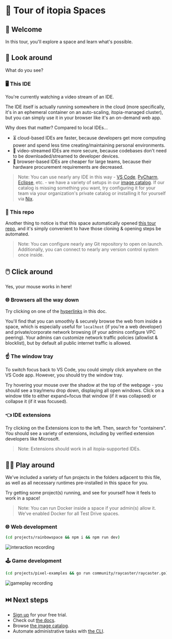# 🎫 Tour of itopia Spaces

## 👋 Welcome

In this tour, you'll explore a space and learn what's possible.

## 👀 Look around

What do you see?

### 🖥️ This IDE

You're currently watching a video stream of an IDE.

The IDE itself is actually running somewhere in the cloud (more specifically,
it's in an ephemeral container on an auto-scaling, itopia-managed cluster),
but you can simply use it in your browser like it's an on-demand web app.

Why does that matter? Compared to local IDEs...

- ⏳ cloud-based IDEs are faster,
because developers get more computing power and spend less time creating/maintaining personal environments.
- 🔐 video-streamed IDEs are more secure,
because codebases don't need to be downloaded/streamed to developer devices.
- 💸 browser-based IDEs are cheaper for large teams,
because their hardware procurement requirements are decreased.

<!-- (a few browser tabs vs. an overheating laptop). -->

>Note: You can use nearly any IDE in this way -
[VS Code](https://code.visualstudio.com/),
[PyCharm](https://www.jetbrains.com/pycharm/),
[Eclipse](https://www.eclipse.org/ide/), etc. -
we have a variety of setups in our
[image catalog](https://github.com/itopia-inc/spaces-images).
If our catalog is missing something you want,
try configuring it for your team via your organization's private catalog
or installing it for yourself via [Nix](https://nixos.org/guides/how-nix-works.html).

### 📁 This repo

Another thing to notice is that this space automatically opened
[this tour repo](https://github.com/itopia-inc/spaces-tour),
and it's simply convenient to have those cloning & opening steps be automated.

>Note: You can configure nearly any Git repository to open on launch.
Additionally, you can connect to nearly any version control system once inside.

## 🖱️ Click around

Yes, your mouse works in here!

### 🌐 Browsers all the way down

Try clicking on one of the
[hyperlinks](https://www.youtube.com/watch?v=dQw4w9WgXcQ)
in this doc.

You'll find that you can smoothly & securely browse the web from inside a space,
which is especially useful for `localhost` (if you're a web developer)
and private/corporate network browsing (if your admins configure VPC peering).
Your admins can customize network traffic policies (allowlist & blocklist),
but by default all public internet traffic is allowed.

### ☝️ The window tray

To switch focus back to VS Code, you could simply click anywhere on the VS Code app.
However, you should try the window tray.

Try hovering your mouse over the shadow at the top of the webpage -
you should see a tray/menu drop down, displaying all open windows.
Click on a window title to either expand+focus that window (if it was collapsed)
or collapse it (if it was focused).

### 👈 IDE extensions

Try clicking on the Extensions icon to the left.
Then, search for "containers".
You should see a variety of extensions,
including by verified extension developers like Microsoft.

>Note: Extensions should work in all itopia-supported IDEs.

## 🧑‍💻 Play around

We've included a variety of fun projects in the folders adjacent to this file,
as well as all necessary runtimes pre-installed in this space for you.

Try getting some project(s) running, and see for yourself how it feels to work in a space!

>Note: You can run Docker inside a space if your admin(s) allow it.
We've enabled Docker for all Test Drive spaces.

### 🌐 Web development

```bash
(cd projects/rainbowspace && npm i && npm run dev)
```

![interaction recording](projects/rainbowspace.gif)

### 🕹️ Game development

```bash
(cd projects/pixel-examples && go run community/raycaster/raycaster.go)
```

![gameplay recording](projects/pixel_raytracing.gif)

## ⏭️ Next steps

- [Sign up](https://console.cloud.google.com/marketplace/product/itopia-public/itopia-spaces)
  for your free trial.
- Check out [the docs](https://documentation.itopia.com/hc/en-us/articles/4410355049883).
- Browse [the image catalog](https://github.com/itopia-inc/spaces-images).
- Automate administrative tasks with [the CLI](https://github.com/itopia-inc/spaces-cli).
